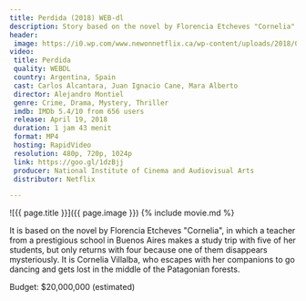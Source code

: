 ```yaml
---
title: Perdida (2018) WEB-dl
description: Story based on the novel by Florencia Etcheves "Cornelia"
header:
 image: https://i0.wp.com/www.newonnetflix.ca/wp-content/uploads/2018/07/perdida.jpg
video:
 title: Perdida
 quality: WEBDL
 country: Argentina, Spain
 cast: Carlos Alcantara, Juan Ignacio Cane, Mara Alberto
 director: Alejandro Montiel
 genre: Crime, Drama, Mystery, Thriller
 imdb: IMDb 5.4/10 from 656 users
 release: April 19, 2018
 duration: 1 jam 43 menit
 format: MP4
 hosting: RapidVideo
 resolution: 480p, 720p, 1024p
 link: https://goo.gl/1dzBjj
 producer: National Institute of Cinema and Audiovisual Arts
 distributor: Netflix

---
```


![{{ page.title }}]({{ page.image }})
{% include movie.md %}

It is based on the novel by Florencia Etcheves "Cornelia", in which a teacher from a prestigious school in Buenos Aires makes a study trip with five of her students, but only returns with four because one of them disappears mysteriously. It is Cornelia Villalba, who escapes with her companions to go dancing and gets lost in the middle of the Patagonian forests.

Budget: $20,000,000 (estimated)
